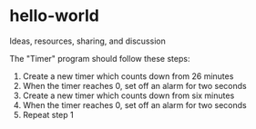 # hello-world
Ideas, resources, sharing, and discussion

The "Timer" program should follow these steps: 
1) Create a new timer which counts down from 26 minutes
2) When the timer reaches 0, set off an alarm for two seconds
3) Create a new timer which counts down from six minutes
4) When the timer reaches 0, set off an alarm for two seconds
5) Repeat step 1
